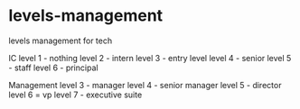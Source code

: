 # levels-management
levels management for tech

IC
level 1 - nothing
level 2 - intern
level 3 - entry level
level 4 - senior
level 5 - staff
level 6 - principal

Management
level 3 - manager
level 4 - senior manager
level 5 - director
level 6 = vp
level 7 - executive suite
